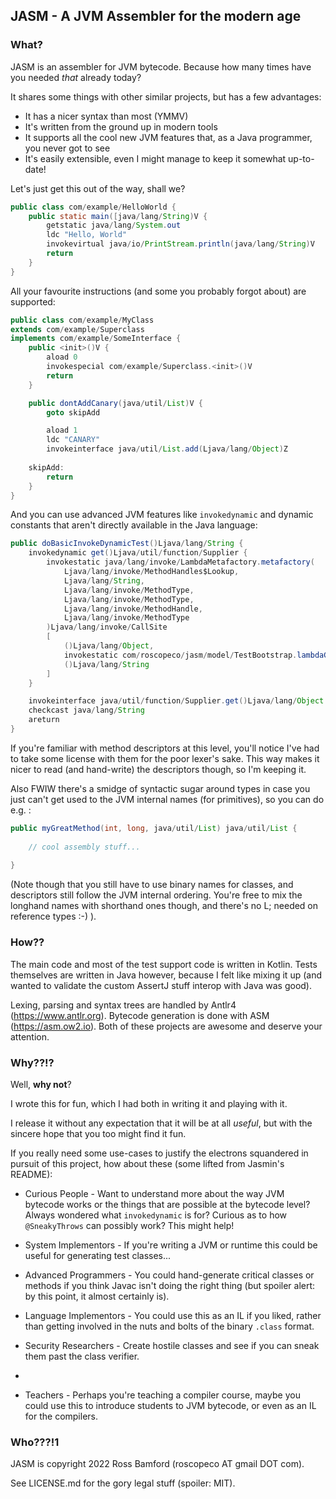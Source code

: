 ## JASM - A JVM Assembler for the modern age

### What?

JASM is an assembler for JVM bytecode. Because how many times have you needed
_that_ already today?

It shares some things with other similar projects, but has a few advantages:

* It has a nicer syntax than most (YMMV)
* It's written from the ground up in modern tools
* It supports all the cool new JVM features that, as a Java programmer, you never got to see
* It's easily extensible, even I might manage to keep it somewhat up-to-date!

Let's just get this out of the way, shall we?

```java
public class com/example/HelloWorld {
    public static main([java/lang/String)V {
        getstatic java/lang/System.out
        ldc "Hello, World"
        invokevirtual java/io/PrintStream.println(java/lang/String)V
        return
    }
}
```

All your favourite instructions (and some you probably forgot about) are supported:

```java
public class com/example/MyClass
extends com/example/Superclass
implements com/example/SomeInterface {
    public <init>()V {
        aload 0
        invokespecial com/example/Superclass.<init>()V
        return
    }

    public dontAddCanary(java/util/List)V {
        goto skipAdd

        aload 1
        ldc "CANARY"
        invokeinterface java/util/List.add(Ljava/lang/Object)Z 
        
    skipAdd:
        return
    }
}
```

And you can use advanced JVM features like `invokedynamic` and dynamic constants that aren't 
directly available in the Java language:

```java
public doBasicInvokeDynamicTest()Ljava/lang/String {
    invokedynamic get()Ljava/util/function/Supplier {
        invokestatic java/lang/invoke/LambdaMetafactory.metafactory(
            Ljava/lang/invoke/MethodHandles$Lookup,
            Ljava/lang/String,
            Ljava/lang/invoke/MethodType,
            Ljava/lang/invoke/MethodType,
            Ljava/lang/invoke/MethodHandle,
            Ljava/lang/invoke/MethodType
        )Ljava/lang/invoke/CallSite
        [
            ()Ljava/lang/Object,
            invokestatic com/roscopeco/jasm/model/TestBootstrap.lambdaGetImpl()Ljava/lang/String,
            ()Ljava/lang/String
        ]
    }

    invokeinterface java/util/function/Supplier.get()Ljava/lang/Object
    checkcast java/lang/String
    areturn
}
```

If you're familiar with method descriptors at this level, you'll notice I've
had to take some license with them for the poor lexer's sake. This way makes
it nicer to read (and hand-write) the descriptors though, so I'm keeping it.

Also FWIW there's a smidge of syntactic sugar around types in case you just can't 
get used to the JVM internal names (for primitives), so you can do e.g. :

```java
public myGreatMethod(int, long, java/util/List) java/util/List {
    
    // cool assembly stuff...
        
}
```

(Note though that you still have to use binary names for classes, and descriptors
still follow the JVM internal ordering. You're free to mix the longhand names 
with shorthand ones though, and there's no L; needed on reference types :-) ).

### How??

The main code and most of the test support code is written in Kotlin. Tests 
themselves are written in Java however, because I felt like mixing it up
(and wanted to validate the custom AssertJ stuff interop with Java was good).

Lexing, parsing and syntax trees are handled by Antlr4 (https://www.antlr.org).
Bytecode generation is done with ASM (https://asm.ow2.io). Both of these
projects are awesome and deserve your attention.

### Why??!?

Well, **why not**?

I wrote this for fun, which I had both in writing it and playing with it. 

I release it without any expectation that it will be at all _useful_, but with 
the sincere hope that you too might find it fun.

If you really need some use-cases to justify the electrons squandered in
pursuit of this project, how about these (some lifted from Jasmin's README):

* Curious People - Want to understand more about the way JVM bytecode works
  or the things that are possible at the bytecode level? Always wondered what 
  `invokedynamic` is for? Curious as to how `@SneakyThrows` can possibly work?
  This might help!

* System Implementors - If you're writing a JVM or runtime this could be useful
  for generating test classes...

* Advanced Programmers - You could hand-generate critical classes or methods
  if you think Javac isn't doing the right thing (but spoiler alert: by this
  point, it almost certainly is).

* Language Implementors - You could use this as an IL if you liked, rather
  than getting involved in the nuts and bolts of the binary `.class` format.

* Security Researchers - Create hostile classes and see if you can sneak them
  past the class verifier.
* 
* Teachers - Perhaps you're teaching a compiler course, maybe you could use this
  to introduce students to JVM bytecode, or even as an IL for the compilers.

### Who???!1

JASM is copyright 2022 Ross Bamford (roscopeco AT gmail DOT com). 

See LICENSE.md for the gory legal stuff (spoiler: MIT).